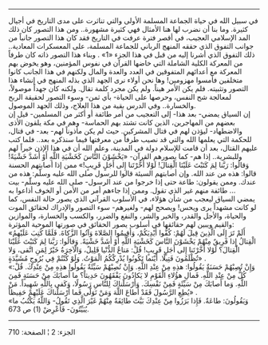 ------------------------------------------------------------------------

في سبيل الله في حياة الجماعة المسلمة الأولى والتي تناثرت على مدى التاريخ
في أجيال كثيرة. وما بنا أن نضرب لها هنا الأمثال فهي كثيرة مشهورة.. ومن
هذا التصور كان ذلك المد الإسلامي العجيب، في أقصر فترة عرفت في التاريخ
فقد كان هذا التصور جانباً من جوانب التفوق الذي حققه المنهج الرباني
للجماعة المسلمة، على المعسكرات المعادية.. ذلك التفوق الذي أشرنا إليه من
قبل في هذا الجزء «1» . وبناء هذا التصور ذاته كان طرفاً من المعركة الكلية
الشاملة التي خاضها القرآن في نفوس المؤمنين، وهو يخوض بهم المعركة مع
أعدائهم المتفوقين في العدد والعدة والمال ولكنهم في هذا الجانب كانوا
متخلفين فأمسوا مهزومين! وها نحن أولاء نرى الجهد الذي بذله المنهج في
إنشاء هذا التصور وتثبيته. فلم يكن الأمر هيناً. ولم يكن مجرد كلمة تقال.
ولكنه كان جهداً موصولاً، لمعالجة شح النفس، وحرصها على الحياة- بأي ثمن-
وسوء التصور لحقيقة الربح والخسارة.. وفي الدرس بقية من هذا العلاج، وذلك
الجهد الموصول.  
إن السياق يمضي- بعد هذا- إلى التعجيب من أمر طائفة أو أكثر من المسلمين-
قيل إن بعضهم من المهاجرين، الذين كانت تشتد بهم الحماسة- وهم في مكة يلقون
الأذى والاضطهاد- ليؤذن لهم في قتال المشركين. حيث لم يكن مأذوناً لهم- بعد-
في قتال، للحكمة التي يعلمها الله والتي قد نصيب طرفاً من معرفتها فيما
سنذكره بعد.. فلما كتب عليهم القتال، بعد أن قامت للإسلام دولة في المدينة،
وعلم الله أن في هذا الإذن خيراً لهم وللبشرية.. إذا هم- كما يصورهم القرآن-
«يَخْشَوْنَ النَّاسَ كَخَشْيَةِ اللَّهِ أَوْ أَشَدَّ خَشْيَةً! وَقالُوا: رَبَّنا لِمَ كَتَبْتَ عَلَيْنَا الْقِتالَ!
لَوْلا أَخَّرْتَنا إِلى أَجَلٍ قَرِيبٍ!» ممن إذا أصابتهم الحسنة قالوا: هذه من عند
الله. وإن أصابتهم السيئة قالوا للرسول صلى الله عليه وسلّم: هذه من عندك.
وممن يقولون: طاعة حتى إذا خرجوا من عند الرسول- صلى الله عليه وسلّم- بيت
طائفة منهم غير الذي تقول. وممن إذا جاءهم أمر من الأمن أو الخوف أذاعوا به
...  
يمضي السياق ليعجب من شأن هؤلاء، في الأسلوب القرآني الذي يصور حالة النفس،
كما لو كانت مشهداً يرى ويحس! ويصحح لهم- ولغيرهم- سوء التصور والإدراك
لحقائق الموت والحياة، والأجل والقدر، والخير والشر، والنفع والضرر، والكسب
والخسارة، والموازين والقيم ويبين لهم حقائقها في أسلوب يصور الحقائق في
صورتها الموحية المؤثرة:  
«أَلَمْ تَرَ إِلَى الَّذِينَ قِيلَ لَهُمْ: كُفُّوا أَيْدِيَكُمْ، وَأَقِيمُوا الصَّلاةَ وَآتُوا الزَّكاةَ.
فَلَمَّا كُتِبَ عَلَيْهِمُ الْقِتالُ إِذا فَرِيقٌ مِنْهُمْ يَخْشَوْنَ النَّاسَ كَخَشْيَةِ اللَّهِ أَوْ أَشَدَّ خَشْيَةً.
وَقالُوا: رَبَّنا لِمَ كَتَبْتَ عَلَيْنَا الْقِتالَ؟ لَوْلا أَخَّرْتَنا إِلى أَجَلٍ قَرِيبٍ! قُلْ: مَتاعُ
الدُّنْيا قَلِيلٌ، وَالْآخِرَةُ خَيْرٌ لِمَنِ اتَّقى، وَلا تُظْلَمُونَ فَتِيلًا. أَيْنَما تَكُونُوا يُدْرِكْكُمُ
الْمَوْتُ. وَلَوْ كُنْتُمْ فِي بُرُوجٍ مُشَيَّدَةٍ» .  
«وَإِنْ تُصِبْهُمْ حَسَنَةٌ يَقُولُوا: هذِهِ مِنْ عِنْدِ اللَّهِ. وَإِنْ تُصِبْهُمْ سَيِّئَةٌ يَقُولُوا هذِهِ مِنْ
عِنْدِكَ. قُلْ: كُلٌّ مِنْ عِنْدِ اللَّهِ. فَمالِ هؤُلاءِ الْقَوْمِ لا يَكادُونَ يَفْقَهُونَ حَدِيثاً؟ ما
أَصابَكَ مِنْ حَسَنَةٍ فَمِنَ اللَّهِ. وَما أَصابَكَ مِنْ سَيِّئَةٍ فَمِنْ نَفْسِكَ. وَأَرْسَلْناكَ لِلنَّاسِ
رَسُولًا، وَكَفى بِاللَّهِ شَهِيداً. مَنْ يُطِعِ الرَّسُولَ فَقَدْ أَطاعَ اللَّهَ وَمَنْ تَوَلَّى فَما
أَرْسَلْناكَ عَلَيْهِمْ حَفِيظاً» .  
«وَيَقُولُونَ: طاعَةٌ. فَإِذا بَرَزُوا مِنْ عِنْدِكَ بَيَّتَ طائِفَةٌ مِنْهُمْ غَيْرَ الَّذِي تَقُولُ- وَاللَّهُ
يَكْتُبُ ما يُبَيِّتُونَ- فَأَعْرِضْ (1) ص 673.

------------------------------------------------------------------------

الجزء: 2 ¦ الصفحة: 710
